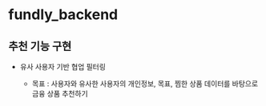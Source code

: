 # fundly_backend

## 추천 기능 구현

- 유사 사용자 기반 협업 필터링

    - 목표 : 사용자와 유사한 사용자의 개인정보, 목표, 찜한 상품 데이터를 바탕으로 금융 상품 추천하기
    